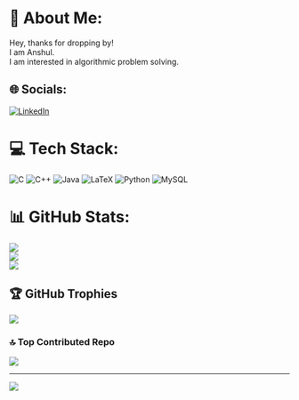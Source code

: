 # 💫 About Me:
Hey, thanks for dropping by! <br>I am Anshul.<br>I am interested in algorithmic problem solving.


## 🌐 Socials:
[![LinkedIn](https://img.shields.io/badge/LinkedIn-%230077B5.svg?logo=linkedin&logoColor=white)](https://www.linkedin.com/in/anshulba) 

# 💻 Tech Stack:
![C](https://img.shields.io/badge/c-%2300599C.svg?style=flat&logo=c&logoColor=white) ![C++](https://img.shields.io/badge/c++-%2300599C.svg?style=flat&logo=c%2B%2B&logoColor=white) ![Java](https://img.shields.io/badge/java-%23ED8B00.svg?style=flat&logo=openjdk&logoColor=white) ![LaTeX](https://img.shields.io/badge/latex-%23008080.svg?style=flat&logo=latex&logoColor=white) ![Python](https://img.shields.io/badge/python-3670A0?style=flat&logo=python&logoColor=ffdd54) ![MySQL](https://img.shields.io/badge/mysql-4479A1.svg?style=flat&logo=mysql&logoColor=white)
# 📊 GitHub Stats:
![](https://github-readme-stats.vercel.app/api?username=Anshul-B-A&theme=dark&hide_border=false&include_all_commits=true&count_private=true)<br/>
![](https://github-readme-streak-stats.herokuapp.com/?user=Anshul-B-A&theme=dark&hide_border=false)<br/>
![](https://github-readme-stats.vercel.app/api/top-langs/?username=Anshul-B-A&theme=dark&hide_border=false&include_all_commits=true&count_private=true&layout=compact)

## 🏆 GitHub Trophies
![](https://github-profile-trophy.vercel.app/?username=Anshul-B-A&theme=dark&no-frame=false&no-bg=true&margin-w=4)

### 🔝 Top Contributed Repo
![](https://github-contributor-stats.vercel.app/api?username=Anshul-B-A&limit=5&theme=dark&combine_all_yearly_contributions=true)

---
[![](https://visitcount.itsvg.in/api?id=Anshul-B-A&icon=5&color=3)](https://visitcount.itsvg.in)

<!-- Proudly created with GPRM ( https://gprm.itsvg.in ) -->
